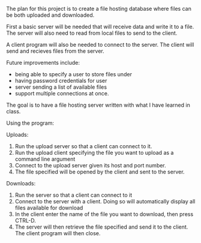 The plan for this project is to create a file hosting database where files can be both uploaded and downloaded.

First a basic server will be needed that will receive data and write it to a file.
The server will also need to read from local files to send to the client.

A client program will also be needed to connect to the server. The client will send and recieves files from the server.

Future improvements include:
- being able to specify a user to store files under
- having password credentials for user
- server sending a list of available files
- support multiple connections at once.

The goal is to have a file hosting server written with what I have learned in class.


Using the program:

Uploads: 
1. Run the upload server so that a client can connect to it.
2. Run the upload client specifying the file you want to upload as a command line argument
3. Connect to the upload server given its host and port number.
4. The file specified will be opened by the client and sent to the server.

Downloads:
1. Run the server so that a client can connect to it
2. Connect to the server with a client. Doing so will automatically display all files available for download
3. In the client enter the name of the file you want to download, then press CTRL-D.
4. The server will then retrieve the file specified and send it to the client. The client program will then close.